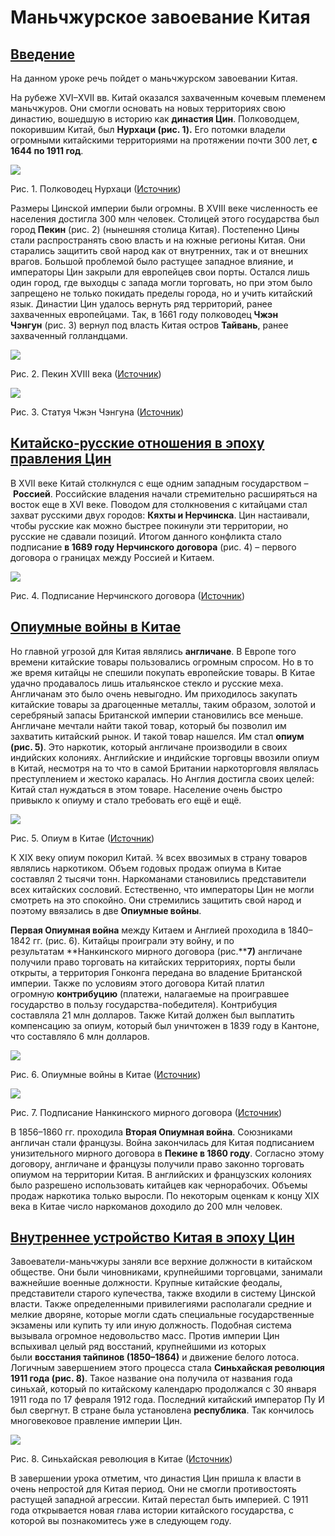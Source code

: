 # Маньчжурское завоевание Китая
## [Введение](https://interneturok.ru/lesson/istoriya/7-klass/vseobschaya-istoriya/manchzhurskoe-zavoevanie-kitaya#mediaplayer "Смотреть в видеоуроке")

На данном уроке речь пойдет о маньчжурском завоевании Китая.

На рубеже XVI–XVII вв. Китай оказался захваченным кочевым племенем маньчжуров. Они смогли основать на новых территориях свою династию, вошедшую в историю как **династия Цин**. Полководцем, покорившим Китай, был **Нурхаци (рис. 1).** Его потомки владели огромными китайскими территориями на протяжении почти 300 лет, **с 1644 по 1911 год**.

![](https://static-interneturok.cdnvideo.ru/content/konspekt_image/313338/f8f06740_0895_0134_b1f1_22000b0c602c.jpg)

Рис. 1. Полководец Нурхаци ([Источник](http://persons-info.com/userfiles/image/persons/30000-40000/31000-32000/31430/NURKHATSI_1.jpg))

Размеры Цинской империи были огромны. В XVIII веке численность ее населения достигла 300 млн человек. Столицей этого государства был город **Пекин** (рис. 2) (нынешняя столица Китая). Постепенно Цины стали распространять свою власть и на южные регионы Китая. Они старались защитить свой народ как от внутренних, так и от внешних врагов. Большой проблемой было растущее западное влияние, и императоры Цин закрыли для европейцев свои порты. Остался лишь один город, где выходцы с запада могли торговать, но при этом было запрещено не только покидать пределы города, но и учить китайский язык. Династии Цин удалось вернуть ряд территорий, ранее захваченных европейцами. Так, в 1661 году полководец **Чжэн Чэнгун** (рис. 3) вернул под власть Китая остров **Тайвань**, ранее захваченный голландцами.

![](https://static-interneturok.cdnvideo.ru/content/konspekt_image/313339/f9189e70_0895_0134_b1f2_22000b0c602c.jpg)

Рис. 2. Пекин XVIII века ([Источник](http://detectivebooks.ru/img/d/?src=38082355&i=547&ext=jpg))

![](https://static-interneturok.cdnvideo.ru/content/konspekt_image/313340/f93ea520_0895_0134_b1f3_22000b0c602c.jpg)

Рис. 3. Статуя Чжэн Чэнгуна ([Источник](http://vignette3.wikia.nocookie.net/warrior/images/2/2e/Zheng_Chenggong.jpg/revision/latest/scale-to-width-down/640?cb=20120203115304&path-prefix=ru))

## [Китайско-русские отношения в эпоху правления Цин](https://interneturok.ru/lesson/istoriya/7-klass/vseobschaya-istoriya/manchzhurskoe-zavoevanie-kitaya#mediaplayer "Смотреть в видеоуроке")

В XVII веке Китай столкнулся с еще одним западным государством – **Россией**. Российские владения начали стремительно расширяться на восток еще в XVI веке. Поводом для столкновения с китайцами стал захват русскими двух городов: **Кяхты и Нерчинска**. Цин настаивали, чтобы русские как можно быстрее покинули эти территории, но русские не сдавали позиций. Итогом данного конфликта стало подписание **в 1689 году Нерчинского договора** (рис. 4) – первого договора о границах между Россией и Китаем.

![](https://static-interneturok.cdnvideo.ru/content/konspekt_image/313341/f96666f0_0895_0134_b1f4_22000b0c602c.jpg)

Рис. 4. Подписание Нерчинского договора ([Источник](http://man.runivers.ru/upload/iblock/0d9/vldsoxwikm%20lygcqvcbelp%20zqlqgrxo.jpg))

## [Опиумные войны в Китае](https://interneturok.ru/lesson/istoriya/7-klass/vseobschaya-istoriya/manchzhurskoe-zavoevanie-kitaya#mediaplayer "Смотреть в видеоуроке")

Но главной угрозой для Китая являлись **англичане**. В Европе того времени китайские товары пользовались огромным спросом. Но в то же время китайцы не спешили покупать европейские товары. В Китае удачно продавалось лишь итальянское стекло и русские меха. Англичанам это было очень невыгодно. Им приходилось закупать китайские товары за драгоценные металлы, таким образом, золотой и серебряный запасы Британской империи становились все меньше. Англичане мечтали найти такой товар, который бы позволил им захватить китайский рынок. И такой товар нашелся. Им стал **опиум (рис. 5)**. Это наркотик, который англичане производили в своих индийских колониях. Английские и индийские торговцы ввозили опиум в Китай, несмотря на то что в самой Британии наркоторговля являлась преступлением и жестоко каралась. Но Англия достигла своих целей: Китай стал нуждаться в этом товаре. Население очень быстро привыкло к опиуму и стало требовать его ещё и ещё.

![](https://static-interneturok.cdnvideo.ru/content/konspekt_image/313342/f98d0920_0895_0134_b1f5_22000b0c602c.jpg)

Рис. 5. Опиум в Китае ([Источник](http://i.ytimg.com/vi/qbukKtkN2kw/maxresdefault.jpg))

К XIX веку опиум покорил Китай. ¾ всех ввозимых в страну товаров являлись наркотиком. Объем годовых продаж опиума в Китае составлял 2 тысячи тонн. Наркоманами становились представители всех китайских сословий. Естественно, что императоры Цин не могли смотреть на это спокойно. Они стремились защитить свой народ и поэтому ввязались в две **Опиумные войны**.

**Первая Опиумная война** между Китаем и Англией проходила в 1840–1842 гг. (рис. 6). Китайцы проиграли эту войну, и по результатам **Нанкинского мирного договора (рис.****7)** англичане получили право торговать на китайских территориях, порты были открыты, а территория Гонконга передана во владение Британской империи. Также по условиям этого договора Китай платил огромную **контрибуцию** (платежи, налагаемые на проигравшее государство в пользу государства-победителя). Контрибуция составляла 21 млн долларов. Также Китай должен был выплатить компенсацию за опиум, который был уничтожен в 1839 году в Кантоне, что составляло 6 млн долларов.

![](https://static-interneturok.cdnvideo.ru/content/konspekt_image/313343/f9c958a0_0895_0134_b1f6_22000b0c602c.jpg)

Рис. 6. Опиумные войны в Китае ([Источник](http://img1.liveinternet.ru/images/attach/c/2/69/877/69877495_1296220497_Opium_Wars.jpg))

![](https://static-interneturok.cdnvideo.ru/content/konspekt_image/313344/f9f074a0_0895_0134_b1f7_22000b0c602c.jpg)

Рис. 7. Подписание Нанкинского мирного договора ([Источник](http://www.bookofdaystales.com/wp-content/uploads/2015/06/opium11.jpg))

В 1856–1860 гг. проходила **Вторая Опиумная война**. Союзниками англичан стали французы. Война закончилась для Китая подписанием унизительного мирного договора в **Пекине в 1860 году**. Согласно этому договору, англичане и французы получили право законно торговать опиумом на территории Китая. В английских и французских колониях было разрешено использовать китайцев как чернорабочих. Объемы продаж наркотика только выросли. По некоторым оценкам к концу XIX века в Китае число наркоманов доходило до 200 млн человек.

## [Внутреннее устройство Китая в эпоху Цин](https://interneturok.ru/lesson/istoriya/7-klass/vseobschaya-istoriya/manchzhurskoe-zavoevanie-kitaya#mediaplayer "Смотреть в видеоуроке")

Завоеватели-маньчжуры заняли все верхние должности в китайском обществе. Они были чиновниками, крупнейшими торговцами, занимали важнейшие военные должности. Крупные китайские феодалы, представители старого купечества, также входили в систему Цинской власти. Также определенными привилегиями располагали средние и мелкие дворяне, которые могли сдать специальные государственные экзамены или купить ту или иную должность. Подобная система вызывала огромное недовольство масс. Против империи Цин вспыхивал целый ряд восстаний, крупнейшими из которых были **восстания тайпинов (1850–1864)** и движение белого лотоса. Логичным завершением этого процесса стала **Синьхайская революция 1911 года (рис. 8)**. Такое название она получила от названия года синьхай, который по китайскому календарю продолжался с 30 января 1911 года по 17 февраля 1912 года. Последний китайский император Пу И был свергнут. В стране была установлена **республика**. Так кончилось многовековое правление империи Цин.

![](https://static-interneturok.cdnvideo.ru/content/konspekt_image/313345/fa194080_0895_0134_b1f8_22000b0c602c.jpg)

Рис. 8. Синьхайская революция в Китае ([Источник](http://academic.ru/pictures/wiki/files/88/Xinhai_Revolution_in_Shanghai.jpg))

В завершении урока отметим, что династия Цин пришла к власти в очень непростой для Китая период. Они не смогли противостоять растущей западной агрессии. Китай перестал быть империей. С 1911 года открывается новая глава истории китайского государства, с которой вы познакомитесь уже в следующем году.